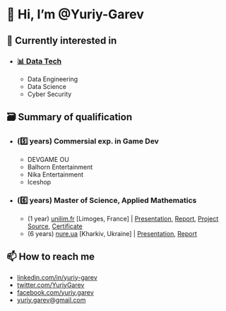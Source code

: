 # 👋 Hi, I’m @Yuriy-Garev
## 🚀 Currently interested in
- ### [📊 Data Tech](https://github.com/Yuriy-Garev/DataTech)
    - Data Engineering
    - Data Science
    - Cyber Security

## 🗃️ Summary of qualification
- ### (5️⃣ years) Commersial exp. in Game Dev
    - DEVGAME OU
    - Balhorn Entertainment
    - Nika Entertainment
    - Iceshop 
- ### (6️⃣ years) Master of Science, Applied Mathematics
    - (1 year)  [unilim.fr](https://www.unilim.fr/) [Limoges, France] | [Presentation](https://drive.google.com/file/d/1oQL9tkdIPMWuMs5lYMlRafKApZNuw0fv/view), [Report](https://drive.google.com/file/d/1n-PECfal8b9Tibh98GbtvP3PDHAZ4t76/view), [Project Source](https://github.com/Yuriy-Garev/unilim-crack-prop), [Certificate](https://drive.google.com/open?id=10dmb4nyg2qNBPIeNp2wX-aX87QMgLsLY)
    - (6 years) [nure.ua](https://nure.ua/) [Kharkiv, Ukraine] | [Presentation](https://drive.google.com/open?id=1vnmJ8zgPRUVsf_0g1LMExZpm3mjrnXdI), [Report](https://drive.google.com/open?id=1Z-P2a4Lz2fblLdRvehHEfckw-B8jwPSQ)

## 📫 How to reach me
- [linkedin.com/in/yuriy-garev](https://www.linkedin.com/in/yuriy-garev/)
- [twitter.com/YuriyGarev](https://twitter.com/YuriyGarev)
- [facebook.com/yuriy.garev](https://www.facebook.com/yuriy.garev)
- [yuriy.garev@gmail.com](mailto:yuriy.garev@gmail.com)
